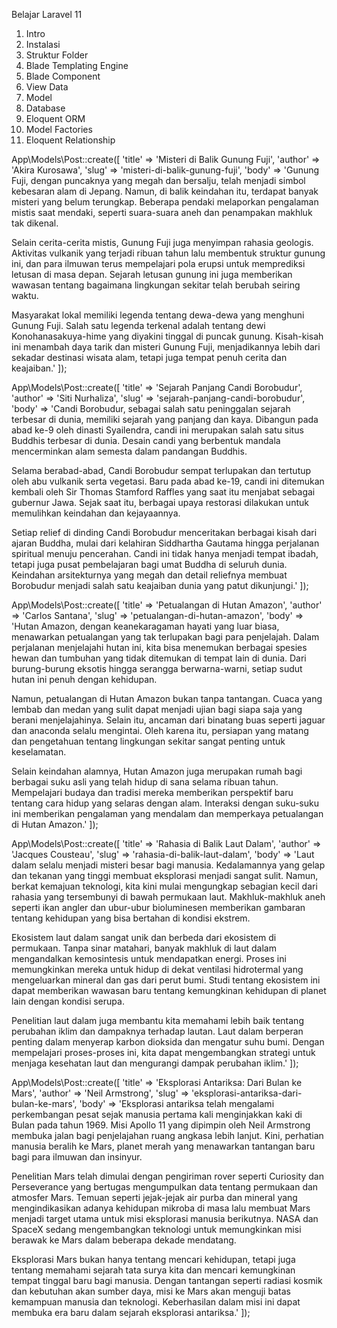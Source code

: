 Belajar Laravel 11

1. Intro
2. Instalasi
3. Struktur Folder
4. Blade Templating Engine
5. Blade Component
6. View Data
7. Model
8. Database
9. Eloquent ORM
10. Model Factories
11. Eloquent Relationship

App\Models\Post::create([
'title' => 'Misteri di Balik Gunung Fuji',
'author' => 'Akira Kurosawa',
'slug' => 'misteri-di-balik-gunung-fuji',
'body' => 'Gunung Fuji, dengan puncaknya yang megah dan bersalju, telah menjadi simbol kebesaran alam di Jepang. Namun, di balik keindahan itu, terdapat banyak misteri yang belum terungkap. Beberapa pendaki melaporkan pengalaman mistis saat mendaki, seperti suara-suara aneh dan penampakan makhluk tak dikenal.

Selain cerita-cerita mistis, Gunung Fuji juga menyimpan rahasia geologis. Aktivitas vulkanik yang terjadi ribuan tahun lalu membentuk struktur gunung ini, dan para ilmuwan terus mempelajari pola erupsi untuk memprediksi letusan di masa depan. Sejarah letusan gunung ini juga memberikan wawasan tentang bagaimana lingkungan sekitar telah berubah seiring waktu.

Masyarakat lokal memiliki legenda tentang dewa-dewa yang menghuni Gunung Fuji. Salah satu legenda terkenal adalah tentang dewi Konohanasakuya-hime yang diyakini tinggal di puncak gunung. Kisah-kisah ini menambah daya tarik dan misteri Gunung Fuji, menjadikannya lebih dari sekadar destinasi wisata alam, tetapi juga tempat penuh cerita dan keajaiban.'
]);

App\Models\Post::create([
'title' => 'Sejarah Panjang Candi Borobudur',
'author' => 'Siti Nurhaliza',
'slug' => 'sejarah-panjang-candi-borobudur',
'body' => 'Candi Borobudur, sebagai salah satu peninggalan sejarah terbesar di dunia, memiliki sejarah yang panjang dan kaya. Dibangun pada abad ke-9 oleh dinasti Syailendra, candi ini merupakan salah satu situs Buddhis terbesar di dunia. Desain candi yang berbentuk mandala mencerminkan alam semesta dalam pandangan Buddhis.

Selama berabad-abad, Candi Borobudur sempat terlupakan dan tertutup oleh abu vulkanik serta vegetasi. Baru pada abad ke-19, candi ini ditemukan kembali oleh Sir Thomas Stamford Raffles yang saat itu menjabat sebagai gubernur Jawa. Sejak saat itu, berbagai upaya restorasi dilakukan untuk memulihkan keindahan dan kejayaannya.

Setiap relief di dinding Candi Borobudur menceritakan berbagai kisah dari ajaran Buddha, mulai dari kelahiran Siddhartha Gautama hingga perjalanan spiritual menuju pencerahan. Candi ini tidak hanya menjadi tempat ibadah, tetapi juga pusat pembelajaran bagi umat Buddha di seluruh dunia. Keindahan arsitekturnya yang megah dan detail reliefnya membuat Borobudur menjadi salah satu keajaiban dunia yang patut dikunjungi.'
]);

App\Models\Post::create([
'title' => 'Petualangan di Hutan Amazon',
'author' => 'Carlos Santana',
'slug' => 'petualangan-di-hutan-amazon',
'body' => 'Hutan Amazon, dengan keanekaragaman hayati yang luar biasa, menawarkan petualangan yang tak terlupakan bagi para penjelajah. Dalam perjalanan menjelajahi hutan ini, kita bisa menemukan berbagai spesies hewan dan tumbuhan yang tidak ditemukan di tempat lain di dunia. Dari burung-burung eksotis hingga serangga berwarna-warni, setiap sudut hutan ini penuh dengan kehidupan.

Namun, petualangan di Hutan Amazon bukan tanpa tantangan. Cuaca yang lembab dan medan yang sulit dapat menjadi ujian bagi siapa saja yang berani menjelajahinya. Selain itu, ancaman dari binatang buas seperti jaguar dan anaconda selalu mengintai. Oleh karena itu, persiapan yang matang dan pengetahuan tentang lingkungan sekitar sangat penting untuk keselamatan.

Selain keindahan alamnya, Hutan Amazon juga merupakan rumah bagi berbagai suku asli yang telah hidup di sana selama ribuan tahun. Mempelajari budaya dan tradisi mereka memberikan perspektif baru tentang cara hidup yang selaras dengan alam. Interaksi dengan suku-suku ini memberikan pengalaman yang mendalam dan memperkaya petualangan di Hutan Amazon.'
]);

App\Models\Post::create([
'title' => 'Rahasia di Balik Laut Dalam',
'author' => 'Jacques Cousteau',
'slug' => 'rahasia-di-balik-laut-dalam',
'body' => 'Laut dalam selalu menjadi misteri besar bagi manusia. Kedalamannya yang gelap dan tekanan yang tinggi membuat eksplorasi menjadi sangat sulit. Namun, berkat kemajuan teknologi, kita kini mulai mengungkap sebagian kecil dari rahasia yang tersembunyi di bawah permukaan laut. Makhluk-makhluk aneh seperti ikan angler dan ubur-ubur bioluminesen memberikan gambaran tentang kehidupan yang bisa bertahan di kondisi ekstrem.

Ekosistem laut dalam sangat unik dan berbeda dari ekosistem di permukaan. Tanpa sinar matahari, banyak makhluk di laut dalam mengandalkan kemosintesis untuk mendapatkan energi. Proses ini memungkinkan mereka untuk hidup di dekat ventilasi hidrotermal yang mengeluarkan mineral dan gas dari perut bumi. Studi tentang ekosistem ini dapat memberikan wawasan baru tentang kemungkinan kehidupan di planet lain dengan kondisi serupa.

Penelitian laut dalam juga membantu kita memahami lebih baik tentang perubahan iklim dan dampaknya terhadap lautan. Laut dalam berperan penting dalam menyerap karbon dioksida dan mengatur suhu bumi. Dengan mempelajari proses-proses ini, kita dapat mengembangkan strategi untuk menjaga kesehatan laut dan mengurangi dampak perubahan iklim.'
]);

App\Models\Post::create([
'title' => 'Eksplorasi Antariksa: Dari Bulan ke Mars',
'author' => 'Neil Armstrong',
'slug' => 'eksplorasi-antariksa-dari-bulan-ke-mars',
'body' => 'Eksplorasi antariksa telah mengalami perkembangan pesat sejak manusia pertama kali menginjakkan kaki di Bulan pada tahun 1969. Misi Apollo 11 yang dipimpin oleh Neil Armstrong membuka jalan bagi penjelajahan ruang angkasa lebih lanjut. Kini, perhatian manusia beralih ke Mars, planet merah yang menawarkan tantangan baru bagi para ilmuwan dan insinyur.

Penelitian Mars telah dimulai dengan pengiriman rover seperti Curiosity dan Perseverance yang bertugas mengumpulkan data tentang permukaan dan atmosfer Mars. Temuan seperti jejak-jejak air purba dan mineral yang mengindikasikan adanya kehidupan mikroba di masa lalu membuat Mars menjadi target utama untuk misi eksplorasi manusia berikutnya. NASA dan SpaceX sedang mengembangkan teknologi untuk memungkinkan misi berawak ke Mars dalam beberapa dekade mendatang.

Eksplorasi Mars bukan hanya tentang mencari kehidupan, tetapi juga tentang memahami sejarah tata surya kita dan mencari kemungkinan tempat tinggal baru bagi manusia. Dengan tantangan seperti radiasi kosmik dan kebutuhan akan sumber daya, misi ke Mars akan menguji batas kemampuan manusia dan teknologi. Keberhasilan dalam misi ini dapat membuka era baru dalam sejarah eksplorasi antariksa.'
]);
